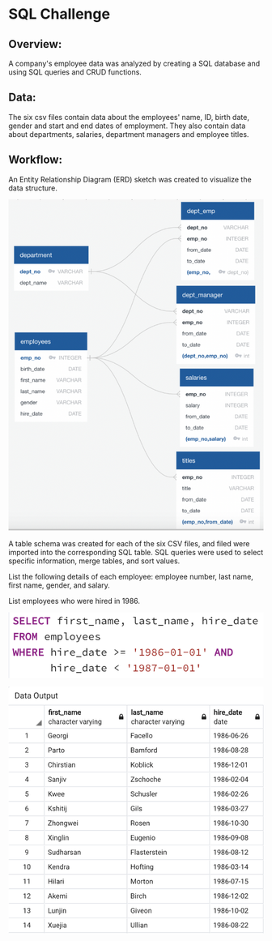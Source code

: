 # SQL Challenge

## Overview:
A company's employee data was analyzed by creating a SQL database and using SQL queries and CRUD functions. 

## Data:
The six csv files contain data about the employees' name, ID, birth date, gender and start and end dates of employment. They also contain data about departments, salaries, department managers and employee titles.



## Workflow:

An Entity Relationship Diagram (ERD) sketch was created to visualize the data structure.

![Image description](EmployeeSQL/ERD.png)

A table schema was created for each of the six CSV files, and filed were imported into the corresponding SQL table. SQL queries were used to select specific information, merge tables, and sort values.

List the following details of each employee: employee number, last name, first name, gender, and salary.

List employees who were hired in 1986.

![Image description](images/query1.png)

![Image description](images/output1.png)

